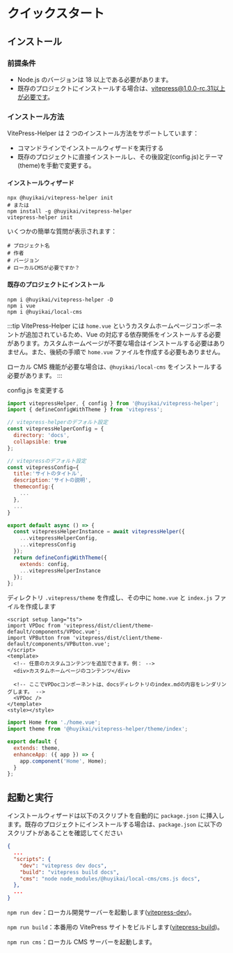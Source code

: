 # クイックスタート

## インストール

### 前提条件

- Node.js のバージョンは 18 以上である必要があります。
- 既存のプロジェクトにインストールする場合は、vitepress@1.0.0-rc.31以上が必要です。

### インストール方法

VitePress-Helper は 2 つのインストール方法をサポートしています：

- コマンドラインでインストールウィザードを実行する
- 既存のプロジェクトに直接インストールし、その後設定(config.js)とテーマ(theme)を手動で変更する。

#### インストールウィザード

```shell
npx @huyikai/vitepress-helper init
# または
npm install -g @huyikai/vitepress-helper
vitepress-helper init
```

いくつかの簡単な質問が表示されます：

```shell
# プロジェクト名
# 作者
# バージョン
# ローカルCMSが必要ですか？
```

#### 既存のプロジェクトにインストール

```shell
npm i @huyikai/vitepress-helper -D
npm i vue
npm i @huyikai/local-cms
```

:::tip
VitePress-Helper には `home.vue` というカスタムホームページコンポーネントが追加されているため、Vue の対応する依存関係をインストールする必要があります。カスタムホームページが不要な場合はインストールする必要はありません。また、後続の手順で `home.vue` ファイルを作成する必要もありません。

ローカル CMS 機能が必要な場合は、`@huyikai/local-cms` をインストールする必要があります。
:::

config.js を変更する

```javascript
import vitepressHelper, { config } from '@huyikai/vitepress-helper';
import { defineConfigWithTheme } from 'vitepress';

// vitepress-helperのデフォルト設定
const vitepressHelperConfig = {
  directory: 'docs',
  collapsible: true
};

// vitepressのデフォルト設定
const vitepressConfig={
  title:'サイトのタイトル',
  description:'サイトの説明',
  themeconfig:{
    ...
  },
  ...
}

export default async () => {
  const vitepressHelperInstance = await vitepressHelper({
    ...vitepressHelperConfig,
    ...vitepressConfig
  });
  return defineConfigWithTheme({
    extends: config,
    ...vitepressHelperInstance
  });
};
```

ディレクトリ `.vitepress/theme` を作成し、その中に `home.vue` と `index.js` ファイルを作成します

```vue
<script setup lang="ts">
import VPDoc from 'vitepress/dist/client/theme-default/components/VPDoc.vue';
import VPButton from 'vitepress/dist/client/theme-default/components/VPButton.vue';
</script>
<template>
  <!-- 任意のカスタムコンテンツを追加できます。例： -->
  <div>カスタムホームページのコンテンツ</div>

  <!-- ここでVPDocコンポーネントは、docsディレクトリのindex.mdの内容をレンダリングします。 -->
  <VPDoc />
</template>
<style></style>
```

```javascript
import Home from './home.vue';
import theme from '@huyikai/vitepress-helper/theme/index';

export default {
  extends: theme,
  enhanceApp: ({ app }) => {
    app.component('Home', Home);
  }
};
```

## 起動と実行

インストールウィザードは以下のスクリプトを自動的に `package.json` に挿入します。既存のプロジェクトにインストールする場合は、`package.json` に以下のスクリプトがあることを確認してください

```json
{
  ...
  "scripts": {
    "dev": "vitepress dev docs",
    "build": "vitepress build docs",
    "cms": "node node_modules/@huyikai/local-cms/cms.js docs",
  },
  ...
}
```

`npm run dev`：ローカル開発サーバーを起動します([vitepress-dev](https://vitepress.dev/reference/cli#vitepress-dev))。

`npm run build`：本番用の VitePress サイトをビルドします([vitepress-build](https://vitepress.dev/reference/cli#vitepress-build))。

`npm run cms`：ローカル CMS サーバーを起動します。

```

```
